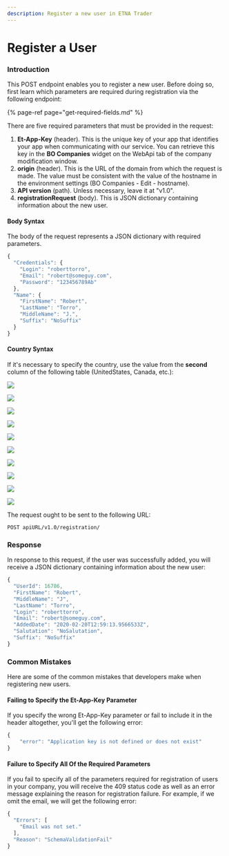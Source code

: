 ```yaml
---
description: Register a new user in ETNA Trader
---
```


# Register a User

### Introduction

This POST endpoint enables you to register a new user. Before doing so, first learn which parameters are required during registration via the following endpoint:

{% page-ref page="get-required-fields.md" %}

There are five required parameters that must be provided in the request:

1. **Et-App-Key** \(header\). This is the unique key of your app that identifies your app when communicating with our service. You can retrieve this key in the **BO Companies** widget on the WebApi tab of the company modification window.
2. **origin** \(header\). This is the URL of the domain from which the request is made. The value must be consistent with the value of the hostname in the environment settings \(BO Companies - Edit - hostname\).
3. **API version** \(path\). Unless necessary, leave it at "v1.0".
4. **registrationRequest** \(body\). This is JSON dictionary containing information about the new user.

#### Body Syntax

The body of the request represents a JSON dictionary with required parameters.

```javascript
{
  "Credentials": {
    "Login": "roberttorro",
    "Email": "robert@someguy.com",
    "Password": "123456789Ab"
  },
  "Name": {
    "FirstName": "Robert",
    "LastName": "Torro",
    "MiddleName": "J.",
    "Suffix": "NoSuffix"
  }
}
```

#### Country Syntax

If it's necessary to specify the country, use the value from the **second** column of the following table \(UnitedStates, Canada, etc.\):

![](../../../.gitbook/assets/screenshot-2020-08-18-at-15.56.21.png)

![](../../../.gitbook/assets/screenshot-2020-08-18-at-15.56.28.png)

![](../../../.gitbook/assets/screenshot-2020-08-18-at-15.56.38.png)

![](../../../.gitbook/assets/screenshot-2020-08-18-at-15.56.44.png)

![](../../../.gitbook/assets/screenshot-2020-08-18-at-15.56.49.png)

![](../../../.gitbook/assets/screenshot-2020-08-18-at-15.56.55.png)

![](../../../.gitbook/assets/screenshot-2020-08-18-at-15.57.02.png)

![](../../../.gitbook/assets/screenshot-2020-08-18-at-15.57.07.png)

![](../../../.gitbook/assets/screenshot-2020-08-18-at-15.57.14.png)

![](../../../.gitbook/assets/screenshot-2020-08-18-at-15.57.18.png)

The request ought to be sent to the following URL:

```text
POST apiURL/v1.0/registration/
```

### Response

In response to this request, if the user was successfully added, you will receive a JSON dictionary containing information about the new user:

```javascript
{
  "UserId": 16786,
  "FirstName": "Robert",
  "MiddleName": "J",
  "LastName": "Torro",
  "Login": "roberttorro",
  "Email": "robert@someguy.com",
  "AddedDate": "2020-02-20T12:59:13.9566533Z",
  "Salutation": "NoSalutation",
  "Suffix": "NoSuffix"
}
```

### Common Mistakes

Here are some of the common mistakes that developers make when registering new users.

#### Failing to Specify the Et-App-Key Parameter

If you specify the wrong Et-App-Key parameter or fail to include it in the header altogether, you'll get the following error:

```javascript
{
    "error": "Application key is not defined or does not exist"
}
```

#### Failure to Specify All Of the Required Parameters

If you fail to specify all of the parameters required for registration of users in your company, you will receive the 409 status code as well as an error message explaining the reason for registration failure. For example, if we omit the email, we will get the following error:

```javascript
{
  "Errors": [
    "Email was not set."
  ],
  "Reason": "SchemaValidationFail"
}
```

